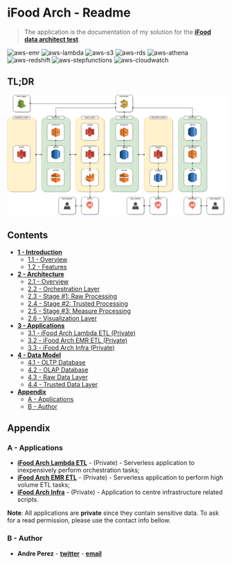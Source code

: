# iFood Arch - Readme

> The application is the documentation of my solution for the **[iFood data architect test](https://github.com/ifood/ifood-data-architect-test)**.

![aws-emr](https://img.shields.io/badge/aws-emr-blue)
![aws-lambda](https://img.shields.io/badge/aws-lambda-blue)
![aws-s3](https://img.shields.io/badge/aws-s3-red)
![aws-rds](https://img.shields.io/badge/aws-rds-red)
![aws-athena](https://img.shields.io/badge/aws-athena-green)
![aws-redshift](https://img.shields.io/badge/aws-redshift-green)
![aws-stepfunctions](https://img.shields.io/badge/aws-stepfunctions-yellow)
![aws-cloudwatch](https://img.shields.io/badge/aws-cloudwatch-yellow)

## TL;DR

![ifood-arch](media/ifood-arch.png)

## Contents

- [**1 - Introduction**](chapters/1-Introduction.md)
  - [1.1 - Overview](chapters/1-Introduction.md#11---overview)
  - [1.2 - Features](chapters/1-Introduction.md#12---features)
- [**2 - Architecture**](chapters/2-Architecture.md)
  - [2.1 - Overview](chapters/2-Architecture.md#21---overview)
  - [2.2 - Orchestration Layer](chapters/2-Architecture.md#22---orchestration-layer)
  - [2.3 - Stage #1: Raw Processing](chapters/2-Architecture.md#23---stage-1-raw-processing)
  - [2.4 - Stage #2: Trusted Processing](chapters/2-Architecture.md#24---stage-2-trusted-processing)
  - [2.5 - Stage #3: Measure Processing](chapters/2-Architecture.md#25---stage-3-measure-processing)
  - [2.6 - Visualization Layer](chapters/2-Architecture.md#26---visualization-layer)
- [**3 - Applications**](chapters/3-Applications.md)
  - [3.1 - iFood Arch Lambda ETL (Private)](chapters/3-Applications.md#31---ifood-arch-lambda-etl)
  - [3.2 - iFood Arch EMR ETL (Private)](chapters/3-Applications.md#32---ifood-arch-emr-etl)
  - [3.3 - iFood Arch Infra (Private)](chapters/3-Applications.md#33---ifood-arch-infra)
- [**4 - Data Model**](chapters/4-DataModel.md)
  - [4.1 - OLTP Database](chapters/4-DataModel.md#41---oltp-database)
  - [4.2 - OLAP Database](chapters/4-DataModel.md#42---olap-database)
  - [4.3 - Raw Data Layer](chapters/4-DataModel.md#43---raw-data-layer)
  - [4.4 - Trusted Data Layer](chapters/4-DataModel.md#44---trusted-data-layer)
- [**Appendix**](#appendix)
  - [A - Applications](#a---applications)
  - [B - Author](#b---authors)

## <a></a>Appendix

### <a></a>A - Applications

  - **[iFood Arch Lambda ETL](https://github.com/andre-marcos-perez/ifood-arch-lambda-etl)** - (Private) - Serverless application to inexpensively perform orchestration tasks;
  - **[iFood Arch EMR ETL](https://github.com/andre-marcos-perez/ifood-arch-emr-etl)** - (Private) - Serverless application to perform high volume ETL tasks;
  - **[iFood Arch Infra](https://github.com/andre-marcos-perez/ifood-arch-infra)** - (Private) - Application to centre infrastructure related scripts.
  
**Note**: All applications are **private** since they contain sensitive data. To ask for a read permission, please use the contact info bellow.

### <a></a>B - Author

- **Andre Perez** - **[twitter](https://twitter.com/dekoperez)** - **[email](mailto:andre.marcos.perez@gmail.com)**
